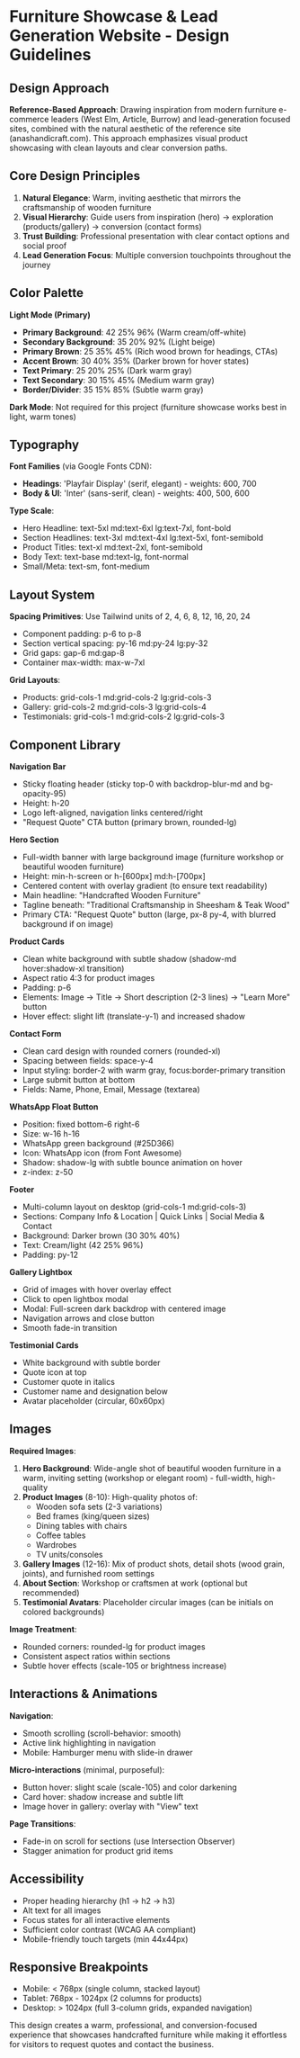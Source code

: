 # Furniture Showcase & Lead Generation Website - Design Guidelines

## Design Approach
**Reference-Based Approach**: Drawing inspiration from modern furniture e-commerce leaders (West Elm, Article, Burrow) and lead-generation focused sites, combined with the natural aesthetic of the reference site (anashandicraft.com). This approach emphasizes visual product showcasing with clean layouts and clear conversion paths.

## Core Design Principles
1. **Natural Elegance**: Warm, inviting aesthetic that mirrors the craftsmanship of wooden furniture
2. **Visual Hierarchy**: Guide users from inspiration (hero) → exploration (products/gallery) → conversion (contact forms)
3. **Trust Building**: Professional presentation with clear contact options and social proof
4. **Lead Generation Focus**: Multiple conversion touchpoints throughout the journey

## Color Palette

**Light Mode (Primary)**
- **Primary Background**: 42 25% 96% (Warm cream/off-white)
- **Secondary Background**: 35 20% 92% (Light beige)
- **Primary Brown**: 25 35% 45% (Rich wood brown for headings, CTAs)
- **Accent Brown**: 30 40% 35% (Darker brown for hover states)
- **Text Primary**: 25 20% 25% (Dark warm gray)
- **Text Secondary**: 30 15% 45% (Medium warm gray)
- **Border/Divider**: 35 15% 85% (Subtle warm gray)

**Dark Mode**: Not required for this project (furniture showcase works best in light, warm tones)

## Typography

**Font Families** (via Google Fonts CDN):
- **Headings**: 'Playfair Display' (serif, elegant) - weights: 600, 700
- **Body & UI**: 'Inter' (sans-serif, clean) - weights: 400, 500, 600

**Type Scale**:
- Hero Headline: text-5xl md:text-6xl lg:text-7xl, font-bold
- Section Headlines: text-3xl md:text-4xl lg:text-5xl, font-semibold
- Product Titles: text-xl md:text-2xl, font-semibold
- Body Text: text-base md:text-lg, font-normal
- Small/Meta: text-sm, font-medium

## Layout System

**Spacing Primitives**: Use Tailwind units of 2, 4, 6, 8, 12, 16, 20, 24
- Component padding: p-6 to p-8
- Section vertical spacing: py-16 md:py-24 lg:py-32
- Grid gaps: gap-6 md:gap-8
- Container max-width: max-w-7xl

**Grid Layouts**:
- Products: grid-cols-1 md:grid-cols-2 lg:grid-cols-3
- Gallery: grid-cols-2 md:grid-cols-3 lg:grid-cols-4
- Testimonials: grid-cols-1 md:grid-cols-2 lg:grid-cols-3

## Component Library

**Navigation Bar**
- Sticky floating header (sticky top-0 with backdrop-blur-md and bg-opacity-95)
- Height: h-20
- Logo left-aligned, navigation links centered/right
- "Request Quote" CTA button (primary brown, rounded-lg)

**Hero Section**
- Full-width banner with large background image (furniture workshop or beautiful wooden furniture)
- Height: min-h-screen or h-[600px] md:h-[700px]
- Centered content with overlay gradient (to ensure text readability)
- Main headline: "Handcrafted Wooden Furniture"
- Tagline beneath: "Traditional Craftsmanship in Sheesham & Teak Wood"
- Primary CTA: "Request Quote" button (large, px-8 py-4, with blurred background if on image)

**Product Cards**
- Clean white background with subtle shadow (shadow-md hover:shadow-xl transition)
- Aspect ratio 4:3 for product images
- Padding: p-6
- Elements: Image → Title → Short description (2-3 lines) → "Learn More" button
- Hover effect: slight lift (translate-y-1) and increased shadow

**Contact Form**
- Clean card design with rounded corners (rounded-xl)
- Spacing between fields: space-y-4
- Input styling: border-2 with warm gray, focus:border-primary transition
- Large submit button at bottom
- Fields: Name, Phone, Email, Message (textarea)

**WhatsApp Float Button**
- Position: fixed bottom-6 right-6
- Size: w-16 h-16
- WhatsApp green background (#25D366)
- Icon: WhatsApp icon (from Font Awesome)
- Shadow: shadow-lg with subtle bounce animation on hover
- z-index: z-50

**Footer**
- Multi-column layout on desktop (grid-cols-1 md:grid-cols-3)
- Sections: Company Info & Location | Quick Links | Social Media & Contact
- Background: Darker brown (30 30% 40%)
- Text: Cream/light (42 25% 96%)
- Padding: py-12

**Gallery Lightbox**
- Grid of images with hover overlay effect
- Click to open lightbox modal
- Modal: Full-screen dark backdrop with centered image
- Navigation arrows and close button
- Smooth fade-in transition

**Testimonial Cards**
- White background with subtle border
- Quote icon at top
- Customer quote in italics
- Customer name and designation below
- Avatar placeholder (circular, 60x60px)

## Images

**Required Images**:
1. **Hero Background**: Wide-angle shot of beautiful wooden furniture in a warm, inviting setting (workshop or elegant room) - full-width, high-quality
2. **Product Images** (8-10): High-quality photos of:
   - Wooden sofa sets (2-3 variations)
   - Bed frames (king/queen sizes)
   - Dining tables with chairs
   - Coffee tables
   - Wardrobes
   - TV units/consoles
3. **Gallery Images** (12-16): Mix of product shots, detail shots (wood grain, joints), and furnished room settings
4. **About Section**: Workshop or craftsmen at work (optional but recommended)
5. **Testimonial Avatars**: Placeholder circular images (can be initials on colored backgrounds)

**Image Treatment**:
- Rounded corners: rounded-lg for product images
- Consistent aspect ratios within sections
- Subtle hover effects (scale-105 or brightness increase)

## Interactions & Animations

**Navigation**:
- Smooth scrolling (scroll-behavior: smooth)
- Active link highlighting in navigation
- Mobile: Hamburger menu with slide-in drawer

**Micro-interactions** (minimal, purposeful):
- Button hover: slight scale (scale-105) and color darkening
- Card hover: shadow increase and subtle lift
- Image hover in gallery: overlay with "View" text

**Page Transitions**:
- Fade-in on scroll for sections (use Intersection Observer)
- Stagger animation for product grid items

## Accessibility
- Proper heading hierarchy (h1 → h2 → h3)
- Alt text for all images
- Focus states for all interactive elements
- Sufficient color contrast (WCAG AA compliant)
- Mobile-friendly touch targets (min 44x44px)

## Responsive Breakpoints
- Mobile: < 768px (single column, stacked layout)
- Tablet: 768px - 1024px (2 columns for products)
- Desktop: > 1024px (full 3-column grids, expanded navigation)

This design creates a warm, professional, and conversion-focused experience that showcases handcrafted furniture while making it effortless for visitors to request quotes and contact the business.